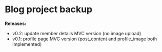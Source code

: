 # Blog project backup

**Releases:**
- v0.2: update member details MVC version (no image upload)
- v0.1: profile page MVC version (post_content and profile_image both implemented)
